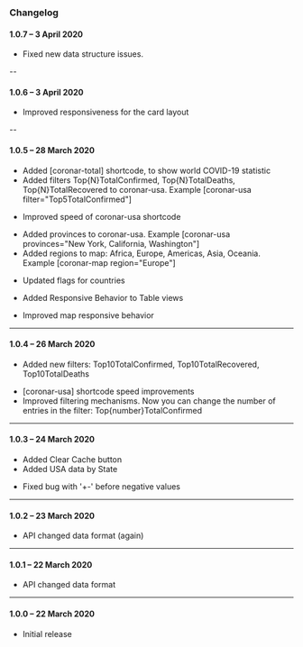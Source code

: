 ### Changelog

#### **1.0.7** – 3 April 2020

* Fixed new data structure issues. 

--

#### **1.0.6** – 3 April 2020

* Improved responsiveness for the card layout

--

#### **1.0.5** – 28 March 2020

+ Added [coronar-total] shortcode, to show world COVID-19 statistic
+ Added filters Top{N}TotalConfirmed, Top{N}TotalDeaths, Top{N}TotalRecovered to coronar-usa. Example [coronar-usa filter="Top5TotalConfirmed"]
* Improved speed of coronar-usa shortcode
+ Added provinces to coronar-usa. Example [coronar-usa provinces="New York, California, Washington"]
+ Added regions to map: Africa, Europe, Americas, Asia, Oceania. Example [coronar-map region="Europe"]
* Updated flags for countries
+ Added Responsive Behavior to Table views
* Improved map responsive behavior

---

#### **1.0.4** – 26 March 2020

+ Added new filters: Top10TotalConfirmed, Top10TotalRecovered, Top10TotalDeaths
* [coronar-usa] shortcode speed improvements
* Improved filtering mechanisms. Now you can change the number of entries in the filter: Top{number}TotalConfirmed

---

#### **1.0.3** – 24 March 2020

+ Added Clear Cache button
+ Added USA data by State
* Fixed bug with '+-' before negative values

---

#### **1.0.2** – 23 March 2020

* API changed data format (again)

---

#### **1.0.1** – 22 March 2020

* API changed data format

---

#### **1.0.0** – 22 March 2020

* Initial release
